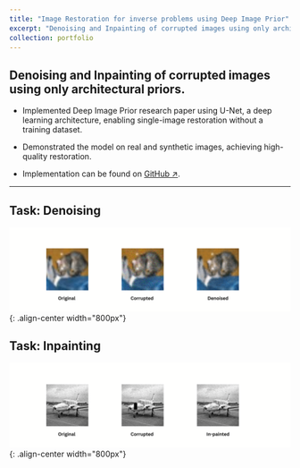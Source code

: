 ```yaml
---
title: "Image Restoration for inverse problems using Deep Image Prior"
excerpt: "Denoising and Inpainting of corrupted images using only architectural priors. <br/><img src='/images/restoration_img_2.png' width='800'>"
collection: portfolio
---
```


<!-- This is an item in your portfolio. It can be have images or nice text. If you name the file .md, it will be parsed as markdown. If you name the file .html, it will be parsed as HTML.  -->

## Denoising and Inpainting of corrupted images using only architectural priors.

-  Implemented Deep Image Prior research paper using U-Net, a deep learning architecture, enabling single-image restoration without a training dataset.

- Demonstrated the model on real and synthetic images, achieving high-quality restoration.

- Implementation can be found on [GitHub ↗](https://github.com/Amann09/U_Net_Arch_Deep_Image_Prior).


--------
## Task: Denoising
![Denosing](/images/restoration_img_1.png){: .align-center width="800px"}
## Task: Inpainting

![Inpainting](/images/restoration_img_2.png){: .align-center width="800px"}
